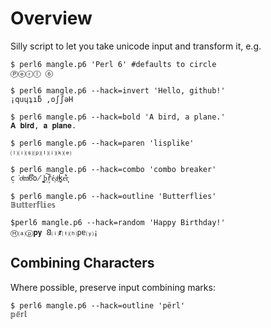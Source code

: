 # Overview

Silly script to let you take unicode input and transform it, e.g.

    $ perl6 mangle.p6 'Perl 6' #defaults to circle
    Ⓟⓔⓡⓛ ⑥

    $ perl6 mangle.p6 --hack=invert 'Hello, github!'
    ¡quɥʇıƃ ,oʃʃǝH

    $ perl6 mangle.p6 --hack=bold 'A bird, a plane.'
    𝐀 𝐛𝐢𝐫𝐝, 𝐚 𝐩𝐥𝐚𝐧𝐞.
   
    $ perl6 mangle.p6 --hack=paren 'lisplike'
    ⒧⒤⒮⒫⒧⒤⒦⒠

    $ perl6 mangle.p6 --hack=combo 'combo breaker'
    c̩͘o̍ͧmͮ͠b̄͋o̸̫ ̣͚b͠ͅř̗ẻ͔aͪ͢k̥̀e̒͋r͎̦

    $ perl6 mangle.p6 --hack=outline 'Butterflies'
    𝔹𝕦𝕥𝕥𝕖𝕣𝕗𝕝𝕚𝕖𝕤

    $perl6 mangle.p6 --hack=random 'Happy Birthday!'
    Ⓗ⒜ⓟ𝐩𝐲 𐐒⒤𝐫⒯⒣pɐ⒴¡

## Combining Characters

Where possible, preserve input combining marks:

    $ perl6 mangle.p6 --hack=outline 'përl'
    𝕡𝕖̈𝕣𝕝
